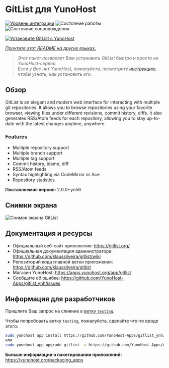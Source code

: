 <!--
Важно: этот README был автоматически сгенерирован <https://github.com/YunoHost/apps/tree/master/tools/readme_generator>
Он НЕ ДОЛЖЕН редактироваться вручную.
-->

# GitList для YunoHost

[![Уровень интеграции](https://dash.yunohost.org/integration/gitlist.svg)](https://ci-apps.yunohost.org/ci/apps/gitlist/) ![Состояние работы](https://ci-apps.yunohost.org/ci/badges/gitlist.status.svg) ![Состояние сопровождения](https://ci-apps.yunohost.org/ci/badges/gitlist.maintain.svg)

[![Установите GitList с YunoHost](https://install-app.yunohost.org/install-with-yunohost.svg)](https://install-app.yunohost.org/?app=gitlist)

*[Прочтите этот README на других языках.](./ALL_README.md)*

> *Этот пакет позволяет Вам установить GitList быстро и просто на YunoHost-сервер.*  
> *Если у Вас нет YunoHost, пожалуйста, посмотрите [инструкцию](https://yunohost.org/install), чтобы узнать, как установить его.*

## Обзор

GitList is an elegant and modern web interface for interacting with multiple git repositories. It allows you to browse repositories using your favorite browser, viewing files under different revisions, commit history, diffs. It also generates RSS/Atom feeds for each repository, allowing you to stay up-to-date with the latest changes anytime, anywhere.

### Features

- Multiple repository support
- Multiple branch support
- Multiple tag support
- Commit history, blame, diff
- RSS/Atom feeds
- Syntax highlighting via CodeMirror or Ace
- Repository statistics


**Поставляемая версия:** 2.0.0~ynh6

## Снимки экрана

![Снимок экрана GitList](./doc/screenshots/screenshot.png)

## Документация и ресурсы

- Официальный веб-сайт приложения: <https://gitlist.org/>
- Официальная документация администратора: <https://github.com/klaussilveira/gitlist/wiki>
- Репозиторий кода главной ветки приложения: <https://github.com/klaussilveira/gitlist>
- Магазин YunoHost: <https://apps.yunohost.org/app/gitlist>
- Сообщите об ошибке: <https://github.com/YunoHost-Apps/gitlist_ynh/issues>

## Информация для разработчиков

Пришлите Ваш запрос на слияние в [ветку `testing`](https://github.com/YunoHost-Apps/gitlist_ynh/tree/testing).

Чтобы попробовать ветку `testing`, пожалуйста, сделайте что-то вроде этого:

```bash
sudo yunohost app install https://github.com/YunoHost-Apps/gitlist_ynh/tree/testing --debug
или
sudo yunohost app upgrade gitlist -u https://github.com/YunoHost-Apps/gitlist_ynh/tree/testing --debug
```

**Больше информации о пакетировании приложений:** <https://yunohost.org/packaging_apps>
